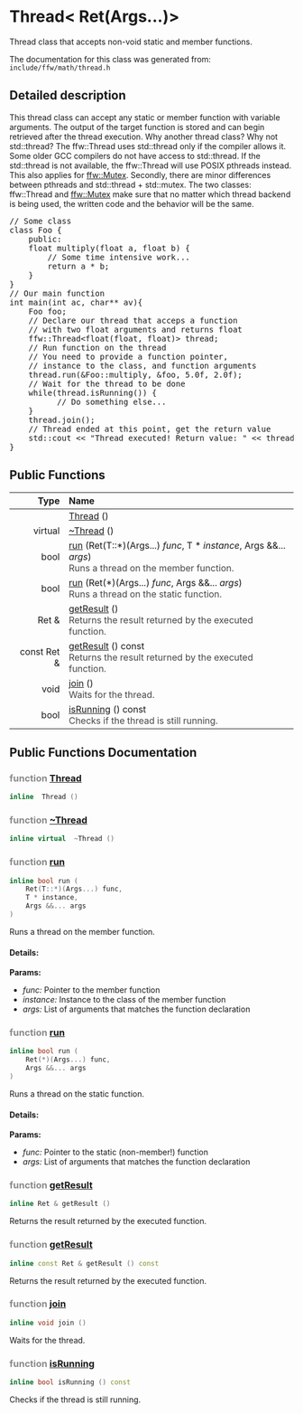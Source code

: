 Thread< Ret(Args...)>
===================================

Thread class that accepts non-void static and member functions. 

The documentation for this class was generated from: `include/ffw/math/thread.h`

## Detailed description

This thread class can accept any static or member function with variable arguments. The output of the target function is stored and can begin retrieved after the thread execution. Why another thread class? Why not std::thread? The ffw::Thread uses std::thread only if the compiler allows it. Some older GCC compilers do not have access to std::thread. If the std::thread is not available, the ffw::Thread will use POSIX pthreads instead. This also applies for [ffw::Mutex](ffw_Mutex.html). Secondly, there are minor differences between pthreads and std::thread + std::mutex. The two classes: ffw::Thread and [ffw::Mutex](ffw_Mutex.html) make sure that no matter which thread backend is being used, the written code and the behavior will be the same. 
<pre><div class="lang-cpp"><span class="hljs-normal">// Some class</span>
<span class="hljs-normal">class Foo &#123;</span>
<span class="hljs-normal">    public:</span>
<span class="hljs-normal">    float multiply(float a, float b) &#123;</span>
<span class="hljs-normal">        // Some time intensive work...</span>
<span class="hljs-normal">        return a * b;</span>
<span class="hljs-normal">    &#125;</span>
<span class="hljs-normal">&#125;</span>
<span class="hljs-normal">// Our main function</span>
<span class="hljs-normal">int main(int ac, char** av)&#123;</span>
<span class="hljs-normal">    Foo foo;</span>
<span class="hljs-normal">    // Declare our thread that acceps a function</span>
<span class="hljs-normal">    // with two float arguments and returns float</span>
<span class="hljs-normal">    ffw::Thread&lt;float(float, float)&gt; thread;</span>
<span class="hljs-normal">    // Run function on the thread</span>
<span class="hljs-normal">    // You need to provide a function pointer, </span>
<span class="hljs-normal">    // instance to the class, and function arguments</span>
<span class="hljs-normal">    thread.run(&amp;Foo::multiply, &amp;foo, 5.0f, 2.0f);</span>
<span class="hljs-normal">    // Wait for the thread to be done</span>
<span class="hljs-normal">    while(thread.isRunning()) &#123;</span>
<span class="hljs-normal">          // Do something else...</span>
<span class="hljs-normal">    &#125;</span>
<span class="hljs-normal">    thread.join();</span>
<span class="hljs-normal">    // Thread ended at this point, get the return value</span>
<span class="hljs-normal">    std::cout &lt;&lt; "Thread executed! Return value: " &lt;&lt; thread.getResult() &lt;&lt; std::endl;</span>
<span class="hljs-normal">&#125;</span>
</div></pre>

 


## Public Functions

| Type | Name |
| -------: | :------- |
|   | [Thread](#6b0b55c4) ()  |
|  virtual  | [~Thread](#926a46c8) ()  |
|  bool | [run](#cb3bc9e0) (Ret(T::*)(Args...) _func_, T * _instance_, Args &&... _args_) <div style="opacity:0.8;">Runs a thread on the member function. </div> |
|  bool | [run](#3f3acb95) (Ret(*)(Args...) _func_, Args &&... _args_) <div style="opacity:0.8;">Runs a thread on the static function. </div> |
|  Ret & | [getResult](#e71b0a60) () <div style="opacity:0.8;">Returns the result returned by the executed function. </div> |
|  const Ret & | [getResult](#a6da2ea7) () const <div style="opacity:0.8;">Returns the result returned by the executed function. </div> |
|  void | [join](#a412322a) () <div style="opacity:0.8;">Waits for the thread. </div> |
|  bool | [isRunning](#4f9cf94b) () const <div style="opacity:0.8;">Checks if the thread is still running. </div> |


## Public Functions Documentation

### <span style="opacity:0.5;">function</span> <a id="6b0b55c4" href="#6b0b55c4">Thread</a>

```cpp
inline  Thread () 
```



### <span style="opacity:0.5;">function</span> <a id="926a46c8" href="#926a46c8">~Thread</a>

```cpp
inline virtual  ~Thread () 
```



### <span style="opacity:0.5;">function</span> <a id="cb3bc9e0" href="#cb3bc9e0">run</a>

```cpp
inline bool run (
    Ret(T::*)(Args...) func,
    T * instance,
    Args &&... args
) 
```

Runs a thread on the member function. 

#### Details:
**Params:**
* _func:_ Pointer to the member function 
* _instance:_ Instance to the class of the member function 
* _args:_ List of arguments that matches the function declaration 


### <span style="opacity:0.5;">function</span> <a id="3f3acb95" href="#3f3acb95">run</a>

```cpp
inline bool run (
    Ret(*)(Args...) func,
    Args &&... args
) 
```

Runs a thread on the static function. 

#### Details:
**Params:**
* _func:_ Pointer to the static (non-member!) function 
* _args:_ List of arguments that matches the function declaration 


### <span style="opacity:0.5;">function</span> <a id="e71b0a60" href="#e71b0a60">getResult</a>

```cpp
inline Ret & getResult () 
```

Returns the result returned by the executed function. 

### <span style="opacity:0.5;">function</span> <a id="a6da2ea7" href="#a6da2ea7">getResult</a>

```cpp
inline const Ret & getResult () const 
```

Returns the result returned by the executed function. 

### <span style="opacity:0.5;">function</span> <a id="a412322a" href="#a412322a">join</a>

```cpp
inline void join () 
```

Waits for the thread. 

### <span style="opacity:0.5;">function</span> <a id="4f9cf94b" href="#4f9cf94b">isRunning</a>

```cpp
inline bool isRunning () const 
```

Checks if the thread is still running. 



